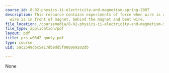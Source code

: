 ```yaml
---
course_id: 8-02-physics-ii-electricity-and-magnetism-spring-2007
description: This resource contains experiments of force when wire is above the magnet,
  wire is in front of magnet, behind the magnet and bent wire.
file_location: /coursemedia/8-02-physics-ii-electricity-and-magnetism-spring-2007/5ac2549dbc5e17db9dd5f088969202db_prs_w06d2_qonly.pdf
file_type: application/pdf
layout: pdf
title: prs_w06d2_qonly.pdf
type: course
uid: 5ac2549dbc5e17db9dd5f088969202db

---
```

None
